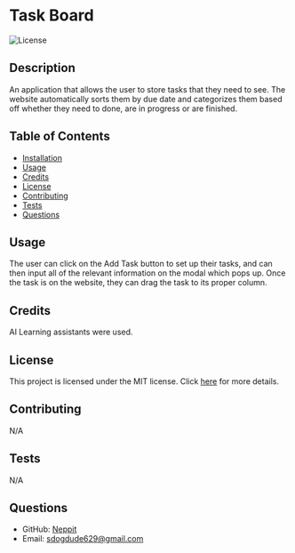 
 
# Task Board

![License](https://img.shields.io/badge/License-MIT-brightgreen)

## Description
An application that allows the user to store tasks that they need to see. The website automatically sorts them by due date and categorizes them based off whether they need to done, are in progress or are finished. 

## Table of Contents
- [Installation](#installation)
- [Usage](#usage)
- [Credits](#credits)
- [License](#license)
- [Contributing](#contributing)
- [Tests](#tests)
- [Questions](#questions)

## Usage
The user can click on the Add Task button to set up their tasks, and can then input all of the relevant information on the modal which pops up. Once the task is on the website, they can drag the task to its proper column.

## Credits
AI Learning assistants were used.

## License

This project is licensed under the MIT license. Click [here]([License](https://opensource.org/licenses/MIT)) for more details.

## Contributing
N/A

## Tests
N/A

## Questions
- GitHub: [Neppit](https://github.com/Neppit)
- Email: sdogdude629@gmail.com

